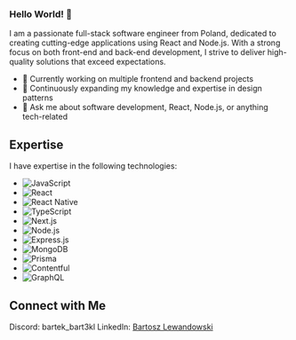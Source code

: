 ### Hello World! 👋
I am a passionate full-stack software engineer from Poland, dedicated to creating cutting-edge applications using React and Node.js. With a strong focus on both front-end and back-end development, I strive to deliver high-quality solutions that exceed expectations.

- 🔭 Currently working on multiple frontend and backend projects
- 🌱 Continuously expanding my knowledge and expertise in design patterns
- 💬 Ask me about software development, React, Node.js, or anything tech-related

## Expertise
I have expertise in the following technologies:

- ![JavaScript](https://img.shields.io/badge/-JavaScript-F7DF1E?style=flat-square&logo=javascript&logoColor=black)
- ![React](https://img.shields.io/badge/-React-61DAFB?style=flat-square&logo=react&logoColor=black)
- ![React Native](https://img.shields.io/badge/-React%20Native-61DAFB?style=flat-square&logo=react&logoColor=black)
- ![TypeScript](https://img.shields.io/badge/-TypeScript-3178C6?style=flat-square&logo=typescript&logoColor=white)
- ![Next.js](https://img.shields.io/badge/-Next.js-000000?style=flat-square&logo=nextdotjs&logoColor=white)
- ![Node.js](https://img.shields.io/badge/-Node.js-339933?style=flat-square&logo=node.js&logoColor=white)
- ![Express.js](https://img.shields.io/badge/-Express.js-000000?style=flat-square&logo=express&logoColor=white)
- ![MongoDB](https://img.shields.io/badge/-MongoDB-47A248?style=flat-square&logo=mongodb&logoColor=white)
- ![Prisma](https://img.shields.io/badge/-Prisma-1B222D?style=flat-square&logo=prisma&logoColor=white)
- ![Contentful](https://img.shields.io/badge/-Contentful-135365?style=flat-square&logo=contentful&logoColor=white)
- ![GraphQL](https://img.shields.io/badge/-GraphQL-E10098?style=flat-square&logo=graphql&logoColor=white)

## Connect with Me
Discord: bartek_bart3kl
LinkedIn: [Bartosz Lewandowski](https://www.linkedin.com/in/bartosz-lewandowski-458130266/)
